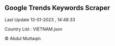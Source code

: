 

## Google Trends Keywords Scraper 
 
Last Update 13-01-2023 , 14:48:33

Country List :
VIETNAM.json



© Abdul Muttaqin 
